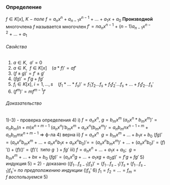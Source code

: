 ### Определение
$f \in K[x],~K~-~поле$
$f = a_nx^n~+~a_{n - 1}x^{n - 1}~+~...~+~a_1x~+~a_0$
**Производной** многочлена $f$ называется многочлен
$f' = na_nx^{n - 1}~+~(n - 1)a_{n - 1}x^{n - 2}~+~...~+~a_1$

###### Свойства
1) $a \in K,~~a' = 0$
2) $a \in K,~~f\in K[x]~~~~(a*f)' = af'$
3) $(f \pm g)' = f' \pm g'$ 
4) $(fg)' = f'g + fg'$
5) $f_i \in K[x],~i=1,...,s~~~~(f_1 * ... * f_s)' = f_1'f_2...f_s + f_1f_2'...f_s + ... + f_1f_2...f_s'$
6) $(f^m)' = mf^{m - 1}f'$ 

###### Доказательство
1)-3) - проверка определения
4) i) $f = a_nx^n,~g = b_mx^m$
	$(a_nx^n*b_mx^m)' = a_nb_m(n + m)x^{n + m - 1}$
	$(a_nx^n)'b_mx^m + a_nx^n(b_mx^m)' = a_nb_mnx^{n - 1 + m} + a_nb_mmx^{n + m - 1}$ => ф-ла 4) верна
	ii) $f = a_nx^n~~g=b_mx^m+...+b_1x + b_0$
	$(fg)' = (a_nx^nb_mx^m~+~...~+~a_nx^nb_1x~+~a_nx^nb_0)' =$$=(a_nx^nb_mx^m)'~+~...~+~(a_nx^nb_0)' = (f)'() + (f)()' = (f)'(~~типо~g~~) + fg'$ 
	iii) $f = a_nx^n~+~...~+~a_1x~+~a_0;~~g = b_mx^m~+~...~+~bx~+~b_0$
	$(fg)' = (a_nx^ng~+~...~+~a_1xg~+~a_0g)' = f'g + fg'$
5) индукция 5) = 2) - доказано
	$((f_1...f_{s - 1}) f_s)' = (f_1...f_{s - 1})'f_s + (f_1...f_{s - 1})f_s' =~по~предположению~индукции~()f_s'$ 
6) $f_1 = f_2 = ... = f_m = f~воспользуемся~5)$
